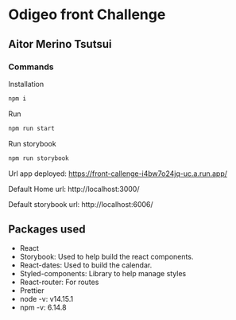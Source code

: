 # Odigeo front Challenge
## Aitor Merino Tsutsui


### Commands

Installation
```sh
npm i
```
Run
```sh
npm run start
```
Run storybook
```sh
npm run storybook
```
Url app deployed: https://front-callenge-i4bw7o24jq-uc.a.run.app/

Default Home url: http://localhost:3000/

Default storybook url: http://localhost:6006/

## Packages used

- React
- Storybook: Used to help build the react components.
- React-dates: Used to build the calendar.
- Styled-components: Library to help manage styles
- React-router: For routes
- Prettier
- node -v: v14.15.1
- npm -v: 6.14.8
